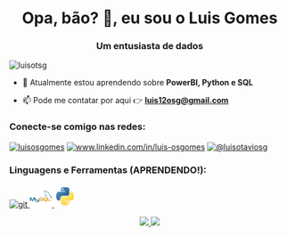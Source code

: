 </p>
<h1 align="center">Opa, bão? 👋, eu sou o Luis Gomes</h1>
<h3 align="center">Um entusiasta de dados</h3>

<p align="left"> <img src="https://komarev.com/ghpvc/?username=luisotsg&label=Profile%20views&color=0e75b6&style=flat" alt="luisotsg" /> </p>

- 🌱 Atualmente estou aprendendo sobre **PowerBI, Python e SQL**

- 📫 Pode me contatar por aqui 👉 **luis12osg@gmail.com**

<h3 align="left">Conecte-se comigo nas redes:</h3>
<p align="left">
<a href="https://twitter.com/luisosgomes" target="blank"><img align="center" src="https://raw.githubusercontent.com/rahuldkjain/github-profile-readme-generator/master/src/images/icons/Social/twitter.svg" alt="luisosgomes" height="30" width="40" /></a>
<a href="https://linkedin.com/in/www.linkedin.com/in/luis-osgomes" target="blank"><img align="center" src="https://raw.githubusercontent.com/rahuldkjain/github-profile-readme-generator/master/src/images/icons/Social/linked-in-alt.svg" alt="www.linkedin.com/in/luis-osgomes" height="30" width="40" /></a>
<a href="https://instagram.com/@luisotaviosg" target="blank"><img align="center" src="https://raw.githubusercontent.com/rahuldkjain/github-profile-readme-generator/master/src/images/icons/Social/instagram.svg" alt="@luisotaviosg" height="30" width="40" /></a>
</p>

<h3 align="left">Linguagens e Ferramentas (APRENDENDO!):</h3>
<p align="left"> <a href="https://git-scm.com/" target="_blank" rel="noreferrer"> <img src="https://www.vectorlogo.zone/logos/git-scm/git-scm-icon.svg" alt="git" width="40" height="40"/> </a> <a href="https://www.mysql.com/" target="_blank" rel="noreferrer"> <img src="https://raw.githubusercontent.com/devicons/devicon/master/icons/mysql/mysql-original-wordmark.svg" alt="mysql" width="40" height="40"/> </a> <a href="https://www.python.org" target="_blank" rel="noreferrer"> <img src="https://raw.githubusercontent.com/devicons/devicon/master/icons/python/python-original.svg" alt="python" width="40" height="40"/> </a> </p>

<div align="center">
<a href="https://github.com/LuisOTSG">
  <img src="https://github-readme-stats.vercel.app/api?username=luisotsg&theme=dark"/>
  <img src="https://github-readme-stats.vercel.app/api/top-langs/?username=luisotsg&layout=compact&theme=dark"/>
</div>
